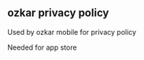 ozkar privacy policy
--------------------

Used by ozkar mobile for privacy policy

Needed for app store

